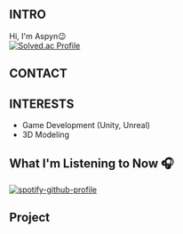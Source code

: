 <!-- 소개 -->
## INTRO
Hi, I'm Aspyn😉
<br>
[![Solved.ac Profile](http://mazassumnida.wtf/api/generate_badge?boj=aspyn_04_j)](https://solved.ac/aspyn_04_j)


<!-- 연락 수단 -->
## CONTACT


<!-- 관심사 -->
## INTERESTS
- Game Development (Unity, Unreal)
- 3D Modeling

<!-- 현재 음악 -->
## What I'm Listening to Now 🎧
[![spotify-github-profile](https://spotify-github-profile.kittinanx.com/api/view?uid=w4t3eqsuqrcbvab78aaoi6rdd&cover_image=true&theme=natemoo-re&show_offline=false&background_color=121212&interchange=false&bar_color=53b14f&bar_color_cover=false)](https://spotify-github-profile.kittinanx.com/api/view?uid=w4t3eqsuqrcbvab78aaoi6rdd&redirect=true)

<!-- 참여 프로젝트 -->
## Project

<!--
뭐 더 꾸미지?? 
-->

